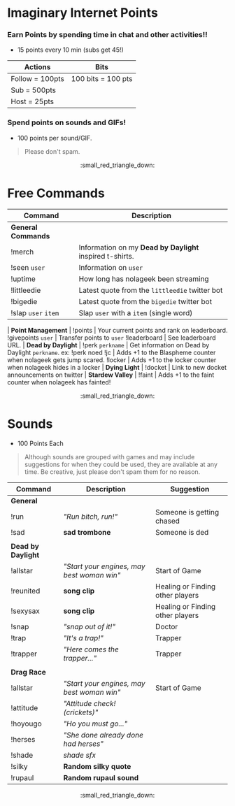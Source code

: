 # Imaginary Internet Points

### Earn Points by spending time in chat and other activities!!

* 15 points every 10 min (subs get 45!)

Actions | Bits
------- | -------
Follow = 100pts | 100 bits = 100 pts
Sub = 500pts |
Host = 25pts |
 
### Spend points on sounds and GIFs!

* 100 points per sound/GIF.

> Please don't spam.
 
<p align="center">:small_red_triangle_down:</p>

 
# Free Commands

Command | Description 
------- | ------- 
**General Commands** |
!merch | Information on my **Dead by Daylight** inspired t-shirts.
!seen `user` | Information on `user`
!uptime | How long has nolageek been streaming
!littleedie | Latest quote from the `littleedie` twitter bot
!bigedie | Latest quote from the `bigedie` twitter bot
!slap `user` `item` | Slap `user` with a `item` (single word)
 |
**Point Management** |
!points | Your current points and rank on leaderboard.
!givepoints `user` | Transfer points to `user` 
!leaderboard | See leaderboard URL.
 |
**Dead by Daylight** |
!perk `perkname` | Get information on Dead by Daylight `perkname`. ex: !perk noed
!jc | Adds +1 to the Blaspheme counter when nolageek gets jump scared.
!locker | Adds +1 to the locker counter when nolageek hides in a locker
 |
**Dying Light** |
!docket | Link to new docket announcements on twitter
 |
**Stardew Valley** |
!faint | Adds +1 to the faint counter when nolageek has fainted!

<p align="center">:small_red_triangle_down:</p>


# Sounds 

* 100 Points Each

> Although sounds are grouped with games and may include suggestions for when they could be used, they are available at any time. Be creative, just please don't spam them for no reason.


Command | Description | Suggestion
----- | ----- | -----
**General** | |
!run | *"Run bitch, run!"* | Someone is getting chased
!sad | **sad trombone** | Someone is ded
 | |
**Dead by Daylight** | |
!allstar | *"Start your engines, may best woman win"* | Start of Game
!reunited | **song clip** | Healing or Finding other players
!sexysax | **song clip** | Healing or Finding other players
!snap | *"snap out of it!"* | Doctor
!trap | *"It's a trap!"* | Trapper
!trapper | *"Here comes the trapper..."* | Trapper
  | |
**Drag Race** | |
!allstar | *"Start your engines, may best woman win"* | Start of Game
!attitude | *"Attitude check! (crickets)"* | 
!hoyougo | *"Ho you must go..."* | 
!herses | *"She done already done had herses"* | 
!shade | *shade sfx* | 
!silky | **Random silky quote** |
!rupaul | **Random rupaul sound** |

<p align="center">:small_red_triangle_down:</p>


